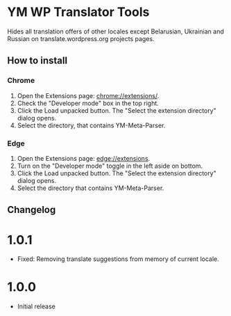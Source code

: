 # YM WP Translator Tools

Hides all translation offers of other locales except Belarusian, Ukrainian and Russian on translate.wordpress.org projects pages.

## How to install

### Chrome

1. Open the Extensions page: [chrome://extensions/](chrome://extensions/).
1. Check the "Developer mode" box in the top right.
1. Click the Load unpacked button. The "Select the extension directory" dialog opens.
1. Select the directory, that contains YM-Meta-Parser.

### Edge

1. Open the Extensions page: [edge://extensions](edge://extensions).
1. Turn on the "Developer mode" toggle in the left aside on bottom.
1. Click the Load unpacked button. The "Select the extension directory" dialog opens.
1. Select the directory that contains YM-Meta-Parser.

## Changelog

# 1.0.1
* Fixed: Removing translate suggestions from memory of current locale.

# 1.0.0
* Initial release